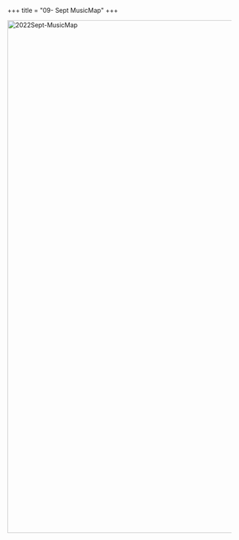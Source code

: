 +++
title = "09- Sept MusicMap"
+++

<img src="/media/mm/22-09-MusicMap.png" alt="2022Sept-MusicMap" width="1150"/>
